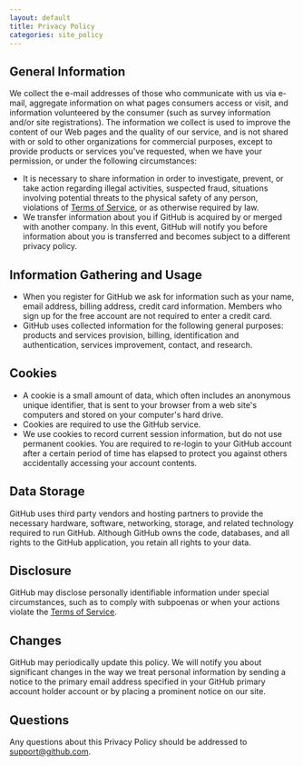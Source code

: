 ```yaml
---
layout: default
title: Privacy Policy
categories: site_policy
---
```


General Information
-------------------

We collect the e-mail addresses of those who communicate with us via e-mail, aggregate information on what pages consumers access or visit, and information volunteered by the consumer (such as survey information and/or site registrations). The information we collect is used to improve the content of our Web pages and the quality of our service, and is not shared with or sold to other organizations for commercial purposes, except to provide products or services you've requested, when we have your permission, or under the following circumstances:

* It is necessary to share information in order to investigate, prevent, or take action regarding illegal activities, suspected fraud, situations involving potential threats to the physical safety of any person, violations of [Terms of Service](/terms), or as otherwise required by law.
* We transfer information about you if GitHub is acquired by or merged with another company. In this event, GitHub will notify you before information about you is transferred and becomes subject to a different privacy policy.

Information Gathering and Usage
-------------------------------

* When you register for GitHub we ask for information such as your name, email address, billing address, credit card information. Members who sign up for the free account are not required to enter a credit card.
* GitHub uses collected information for the following general purposes: products and services provision, billing, identification and authentication, services improvement, contact, and research.

Cookies
-------

* A cookie is a small amount of data, which often includes an anonymous unique identifier, that is sent to your browser from a web site's computers and stored on your computer's hard drive.
* Cookies are required to use the GitHub service.
* We use cookies to record current session information, but do not use permanent cookies. You are required to re-login to your GitHub account after a certain period of time has elapsed to protect you against others accidentally accessing your account contents.

Data Storage
------------

GitHub uses third party vendors and hosting partners to provide the necessary hardware, software, networking, storage, and related technology required to run GitHub. Although GitHub owns the code, databases, and all rights to the GitHub application, you retain all rights to your data.

Disclosure
----------

GitHub may disclose personally identifiable information under special circumstances, such as to comply with subpoenas or when your actions violate the [Terms of Service](/terms).

Changes
-------

GitHub may periodically update this policy. We will notify you about significant changes in the way we treat personal information by sending a notice to the primary email address specified in your GitHub primary account holder account or by placing a prominent notice on our site.

Questions
---------

Any questions about this Privacy Policy should be addressed to <support@github.com>.
